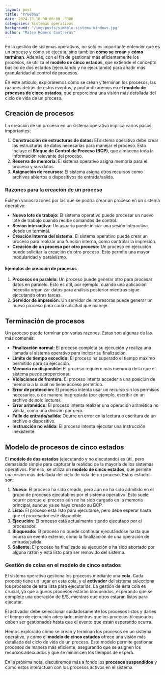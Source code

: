 ```yaml
---
layout: post
title: "Pruebas"
date: 2024-10-18 00:00:00 -0300
categories: Sistemas operativos
background: '/img/posts/simbolo-sistema-Windows.jpg'
author: "Mateo Romero Contreras"
---
```


En la gestión de sistemas operativos, no solo es importante entender qué es un proceso y cómo se ejecuta, sino también **cómo se crean** y **cómo terminan**. Además, con el fin de gestionar más eficientemente los procesos, se utiliza el **modelo de cinco estados**, que extiende el concepto básico de dos estados (ejecutando y no ejecutando) para añadir más granularidad al control de procesos.

En este artículo, exploraremos cómo se crean y terminan los procesos, las razones detrás de estos eventos, y profundizaremos en el **modelo de procesos de cinco estados**, que proporciona una visión más detallada del ciclo de vida de un proceso.

## Creación de procesos

La creación de un proceso en un sistema operativo implica varios pasos importantes:

1. **Construcción de estructuras de datos:** El sistema operativo debe crear las estructuras de datos necesarias para manejar el proceso. Esto incluye el **Bloque de Control de Proceso (BCP)**, que almacena toda la información relevante del proceso.
2. **Reserva de memoria:** El sistema operativo asigna memoria para el proceso y sus datos.
3. **Asignación de recursos:** El sistema asigna otros recursos como archivos abiertos o dispositivos de entrada/salida.

### Razones para la creación de un proceso

Existen varias razones por las que se podría crear un proceso en un sistema operativo:

- **Nuevo lote de trabajo:** El sistema operativo puede procesar un nuevo lote de trabajo cuando recibe comandos de control.
- **Sesión interactiva:** Un usuario puede iniciar una sesión interactiva desde un terminal.
- **Creación interna del sistema:** El sistema operativo puede crear un proceso para realizar una función interna, como controlar la impresión.
- **Creación de un proceso por otro proceso:** Un proceso en ejecución puede solicitar la creación de otro proceso. Esto permite una mayor modularidad y paralelismo.

#### Ejemplos de creación de procesos

1. **Procesos en paralelo:** Un proceso puede generar otro para procesar datos en paralelo. Esto es útil, por ejemplo, cuando una aplicación necesita organizar datos para análisis posterior mientras sigue ejecutando otras tareas.
2. **Servidor de impresión:** Un servidor de impresoras puede generar un nuevo proceso para cada solicitud que maneje.

## Terminación de procesos

Un proceso puede terminar por varias razones. Estas son algunas de las más comunes:

- **Finalización normal:** El proceso completa su ejecución y realiza una llamada al sistema operativo para indicar su finalización.
- **Límite de tiempo excedido:** El proceso ha superado el tiempo máximo permitido para su ejecución.
- **Memoria no disponible:** El proceso requiere más memoria de la que el sistema puede proporcionar.
- **Violaciones de frontera:** El proceso intenta acceder a una posición de memoria a la cual no tiene acceso permitido.
- **Error de protección:** El proceso intenta usar un recurso sin los permisos necesarios, o de manera inapropiada (por ejemplo, escribir en un archivo de solo lectura).
- **Error aritmético:** El proceso intenta realizar una operación aritmética no válida, como una división por cero.
- **Fallo de entrada/salida:** Ocurre un error en la lectura o escritura de un archivo o dispositivo.
- **Instrucción no válida:** El proceso intenta ejecutar una instrucción inexistente.

## Modelo de procesos de cinco estados

El **modelo de dos estados** (ejecutando y no ejecutando) es útil, pero demasiado simple para capturar la realidad de la mayoría de los sistemas operativos. Por ello, se utiliza un **modelo de cinco estados**, que permite una visión más detallada del ciclo de vida de un proceso. Estos estados son:

1. **Nuevo:** El proceso ha sido creado, pero aún no ha sido admitido en el grupo de procesos ejecutables por el sistema operativo. Esto suele ocurrir porque el proceso aún no ha sido cargado en la memoria principal, aunque ya se haya creado su BCP.
2. **Listo:** El proceso está listo para ejecutarse, pero debe esperar hasta que el procesador esté disponible.
3. **Ejecución:** El proceso está actualmente siendo ejecutado por el procesador.
4. **Bloqueado:** El proceso no puede continuar ejecutándose hasta que ocurra un evento externo, como la finalización de una operación de entrada/salida.
5. **Saliente:** El proceso ha finalizado su ejecución o ha sido abortado por alguna razón y está listo para ser removido del sistema.

### Gestión de colas en el modelo de cinco estados

El sistema operativo gestiona los procesos mediante una **cola**. Cada proceso tiene un lugar en esta cola, y el **activador** del sistema selecciona los procesos de esta lista para ejecutarlos. La gestión de esta cola es crucial, ya que algunos procesos estarán bloqueados, esperando que se complete una operación de E/S, mientras que otros estarán listos para ejecutar.

El activador debe seleccionar cuidadosamente los procesos listos y darles el tiempo de ejecución adecuado, mientras que los procesos bloqueados deben ser gestionados hasta que el evento que están esperando ocurra.


Hemos explorado cómo se crean y terminan los procesos en un sistema operativo, y cómo el **modelo de cinco estados** ofrece una visión más detallada del ciclo de vida de un proceso. Este modelo permite gestionar procesos de manera más eficiente, asegurando que se asignen los recursos adecuados y que se minimicen los tiempos de espera.

En la próxima nota, discutiremos más a fondo los **procesos suspendidos** y cómo estos interactúan con los procesos activos en el sistema.
